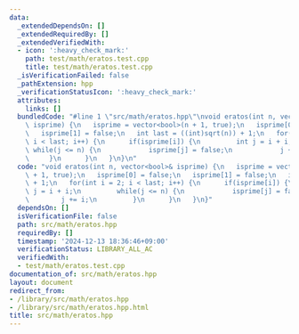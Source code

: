 ```yaml
---
data:
  _extendedDependsOn: []
  _extendedRequiredBy: []
  _extendedVerifiedWith:
  - icon: ':heavy_check_mark:'
    path: test/math/eratos.test.cpp
    title: test/math/eratos.test.cpp
  _isVerificationFailed: false
  _pathExtension: hpp
  _verificationStatusIcon: ':heavy_check_mark:'
  attributes:
    links: []
  bundledCode: "#line 1 \"src/math/eratos.hpp\"\nvoid eratos(int n, vector<bool>&\
    \ isprime) {\n   isprime = vector<bool>(n + 1, true);\n   isprime[0] = false;\n\
    \   isprime[1] = false;\n   int last = ((int)sqrt(n)) + 1;\n   for(int i = 2;\
    \ i < last; i++) {\n      if(isprime[i]) {\n         int j = i + i;\n        \
    \ while(j <= n) {\n            isprime[j] = false;\n            j += i;\n    \
    \     }\n      }\n   }\n}\n"
  code: "void eratos(int n, vector<bool>& isprime) {\n   isprime = vector<bool>(n\
    \ + 1, true);\n   isprime[0] = false;\n   isprime[1] = false;\n   int last = ((int)sqrt(n))\
    \ + 1;\n   for(int i = 2; i < last; i++) {\n      if(isprime[i]) {\n         int\
    \ j = i + i;\n         while(j <= n) {\n            isprime[j] = false;\n    \
    \        j += i;\n         }\n      }\n   }\n}"
  dependsOn: []
  isVerificationFile: false
  path: src/math/eratos.hpp
  requiredBy: []
  timestamp: '2024-12-13 18:36:46+09:00'
  verificationStatus: LIBRARY_ALL_AC
  verifiedWith:
  - test/math/eratos.test.cpp
documentation_of: src/math/eratos.hpp
layout: document
redirect_from:
- /library/src/math/eratos.hpp
- /library/src/math/eratos.hpp.html
title: src/math/eratos.hpp
---
```

